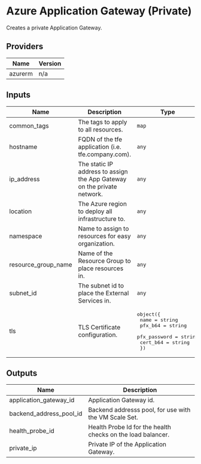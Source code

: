 # Azure Application Gateway (Private)

Creates a private Application Gateway.

<!-- BEGINNING OF PRE-COMMIT-TERRAFORM DOCS HOOK -->
## Providers

| Name | Version |
|------|---------|
| azurerm | n/a |

## Inputs

| Name | Description | Type | Default | Required |
|------|-------------|------|---------|:-----:|
| common\_tags | The tags to apply to all resources. | `map` | `{}` | no |
| hostname | FQDN of the tfe application (i.e. tfe.company.com). | `any` | n/a | yes |
| ip\_address | The static IP address to assign the App Gateway on the private network. | `any` | n/a | yes |
| location | The Azure region to deploy all infrastructure to. | `any` | n/a | yes |
| namespace | Name to assign to resources for easy organization. | `any` | n/a | yes |
| resource\_group\_name | Name of the Resource Group to place resources in. | `any` | n/a | yes |
| subnet\_id | The subnet id to place the External Services in. | `any` | n/a | yes |
| tls | TLS Certificate configuration. | <pre>object({<br>    name         = string<br>    pfx_b64      = string<br>    pfx_password = string<br>    cert_b64     = string<br>  })</pre> | n/a | yes |

## Outputs

| Name | Description |
|------|-------------|
| application\_gateway\_id | Application Gateway id. |
| backend\_address\_pool\_id | Backend addresss pool, for use with the VM Scale Set. |
| health\_probe\_id | Health Probe Id for the health checks on the load balancer. |
| private\_ip | Private IP of the Application Gateway. |

<!-- END OF PRE-COMMIT-TERRAFORM DOCS HOOK -->
